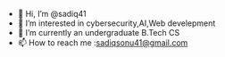 - 👋 Hi, I’m @sadiq41
- 👀 I’m interested in cybersecurity,AI,Web develepment
- 🌱 I’m currently an undergraduate B.Tech CS
- 📫 How to reach me :sadiqsonu41@gmail.com

